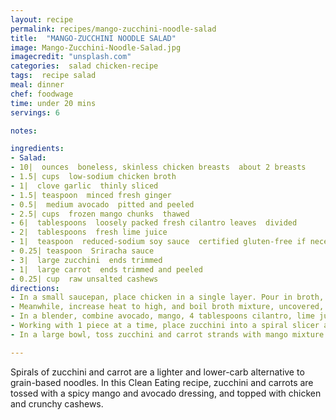 ```yaml
---
layout: recipe
permalink: recipes/mango-zucchini-noodle-salad
title:  "MANGO-ZUCCHINI NOODLE SALAD"
image: Mango-Zucchini-Noodle-Salad.jpg
imagecredit: "unsplash.com"
categories:  salad chicken-recipe
tags:  recipe salad
meal: dinner
chef: foodwage
time: under 20 mins
servings: 6

notes:

ingredients:
- Salad:
- 10|  ounces  boneless, skinless chicken breasts  about 2 breasts
- 1.5| cups  low-sodium chicken broth
- 1|  clove garlic  thinly sliced
- 1.5| teaspoon  minced fresh ginger
- 0.5|  medium avocado  pitted and peeled
- 2.5| cups  frozen mango chunks  thawed
- 6|  tablespoons  loosely packed fresh cilantro leaves  divided
- 2|  tablespoons  fresh lime juice
- 1|  teaspoon  reduced-sodium soy sauce  certified gluten-free if necessary
- 0.25| teaspoon  Sriracha sauce
- 3|  large zucchini  ends trimmed
- 1|  large carrot  ends trimmed and peeled
- 0.25| cup  raw unsalted cashews
directions:
- In a small saucepan, place chicken in a single layer. Pour in broth, then add garlic and ginger. Cover and bring to a boil on medium-high. Reduce heat to a simmer, place cover on pan, and cook until chicken is no longer pink, 8 to 10 minutes. Transfer to a cutting board. When cool enough to handle, shred or chop.
- Meanwhile, increase heat to high, and boil broth mixture, uncovered, until liquid is reduced to 0.25 cup, 6 to 8 minutes. Let cool to room temperature.
- In a blender, combine avocado, mango, 4 tablespoons cilantro, lime juice, soy sauce, Sriracha and broth mixture; blend on high speed until creamy and smooth.
- Working with 1 piece at a time, place zucchini into a spiral slicer and turn crank to create long strands that resemble spaghetti noodles. Repeat with carrot. *Always read directions for your spiral slicer, as instructions may vary by brand.) If you don’t have a spiralizer, you can make this salad by cutting the zucchini and carrots into really thin matchstick strips.*
- In a large bowl, toss zucchini and carrot strands with mango mixture to coat. Let stand for 5 minutes. Add chicken to bowl, tossing to coat. Sprinkle with cashews and remaining 2 tablespoons cilantro.

---
```

Spirals of zucchini and carrot are a lighter and lower-carb alternative to grain-based noodles. In this Clean Eating recipe, zucchini and carrots are tossed with a spicy mango and avocado dressing, and topped with chicken and crunchy cashews.